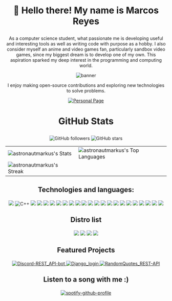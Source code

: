 # <p align="center">👋 Hello there! My name is Marcos Reyes</p>

<p align="center">
As a computer science student, what passionate me is developing useful and interesting tools as well as writing code with purpose as a hobby. I also consider myself an anime and video games fan, particularly sandbox video games, since my biggest dream is to develop one of my own. This aspiration sparked my deep interest in the programming and computing world.
</p>

<div align="center">
  <img src="https://github.com/AstronautMarkus/AstronautMarkus/assets/107640696/a5edb806-ae5a-49b5-997d-342dae371cd2" alt="banner"/>

  I enjoy making open-source contributions and exploring new technologies to solve problems.
</div>


<div align="center">


<a href="https://reyesandfriends.cl" target="_blank">
  <img src="https://img.shields.io/badge/Check%20my%20personal%20page%20reyesandfriends.cl-840010?style=for-the-badge&logoColor=white" alt="Personal Page"/>
</a>
</div>




# <p align="center">GitHub Stats</p>

<div align="center">
  <img src="https://img.shields.io/github/followers/astronautmarkus?style=social" alt="GitHub followers"/>
  <img src="https://img.shields.io/github/stars/astronautmarkus?style=social" alt="GitHub stars"/>
</div>

<table align="center">
  <tr>
    <td>
      <img src="https://github-readme-stats.vercel.app/api?username=astronautmarkus&theme=default&show_icons=true&hide_border=true&count_private=true" alt="astronautmarkus's Stats" />
    </td>
    <td>
      <img src="https://github-readme-stats.vercel.app/api/top-langs/?username=astronautmarkus&theme=default&show_icons=true&hide_border=true&layout=compact" alt="astronautmarkus's Top Languages" />
    </td>
  </tr>
  <tr>
    <td colspan="1">
      <img src="https://github-readme-streak-stats.herokuapp.com/?user=astronautmarkus&theme=default&hide_border=true" alt="astronautmarkus's Streak" />
    </td>
  </tr>
</table>

## <p align="center">Technologies and languages: </p>

<div align="center">

  <img src="https://img.shields.io/badge/Python-white?logo=python">
  <img src="https://img.shields.io/badge/-C++-00599C?style=flat&logo=c%2B%2B" alt="C++">
  <img src="https://img.shields.io/badge/Django-092E20?logo=django">
  <img src="https://img.shields.io/badge/Bootstrap-black?logo=bootstrap">
  <img src="https://img.shields.io/badge/Node.js-green?logo=node.js">
  <img src="https://img.shields.io/badge/HTML-gray?logo=html5">
  <img src="https://img.shields.io/badge/CSS-blue?logo=css3">
  <img src="https://img.shields.io/badge/Javascript-darkblue?logo=javascript">
  <img src="https://img.shields.io/badge/Typescript-gray?logo=typescript">
  <img src="https://img.shields.io/badge/Angular-darkred?logo=angular">
  <img src="https://img.shields.io/badge/OpenJDK-blue?logo=openjdk">
  <img src="https://img.shields.io/badge/MySQL-gray?logo=mysql">
  <img src="https://img.shields.io/badge/SQLite-purple?logo=sqlite">
  <img src="https://img.shields.io/badge/Dotenv-blue?logo=dotenv">
  <img src="https://img.shields.io/badge/VSCodium-white?logo=vscodium">
  <img src="https://img.shields.io/badge/GIT-darkred?logo=git">
  <img src="https://img.shields.io/badge/Apache-darkgreen?logo=apache">
  <img src="https://img.shields.io/badge/Webmin-blue?logo=webmin">
  <img src="https://img.shields.io/badge/Bash-black?logo=gnubash">
  <img src="https://img.shields.io/badge/GNU/Linux-black?logo=linux">
  <img src="https://img.shields.io/badge/Ionic-darkblue?logo=ionic">  
  <img src="https://img.shields.io/badge/Capacitor-blue?logo=capacitor"> 
  <img src="https://img.shields.io/badge/Android Studio-darkgreen?logo=androidstudio"> 


</div>

## <p align="center">Distro list</p>

<div align="center">
  <img src="https://img.shields.io/badge/Debian 12-darkred?logo=debian">
  <img src="https://img.shields.io/badge/Ubuntu server-black?logo=ubuntu">
  <img src="https://img.shields.io/badge/Manjaro-darkgreen?logo=manjaro">
  <img src="https://img.shields.io/badge/Pop!_OS-darkblue?logo=popos">
</div>

## <p align="center">Featured Projects</p>

<div align="center">
  <a href="https://github.com/AstronautMarkus/Discord-REST_API-bot">
    <img src="https://github-readme-stats.vercel.app/api/pin/?username=astronautmarkus&repo=Discord-REST_API-bot&theme=default&show_icons=true&hide_border=true" alt="Discord-REST_API-bot"/>
  </a>
  <a href="https://github.com/AstronautMarkus/Django_login">
    <img src="https://github-readme-stats.vercel.app/api/pin/?username=astronautmarkus&repo=Django_login&theme=default&show_icons=true&hide_border=true" alt="Django_login"/>
  </a>
  <a href="https://github.com/AstronautMarkus/RandomQuotes_REST-API">
    <img src="https://github-readme-stats.vercel.app/api/pin/?username=astronautmarkus&repo=RandomQuotes_REST-API&theme=default&show_icons=true&hide_border=true" alt="RandomQuotes_REST-API"/>
  </a>
</div>


<div align="center">

## <p align="center">Listen to a song with me :)</p>

[![spotify-github-profile](https://spotify-github-profile.kittinanx.com/api/view?uid=31czlqut2yn3k7fhsallraijwzmq&cover_image=true&theme=default&show_offline=false&background_color=121212&interchange=false&bar_color=1c71d8&bar_color_cover=false)](https://spotify-github-profile.kittinanx.com/api/view?uid=31czlqut2yn3k7fhsallraijwzmq&redirect=true)

</div>
